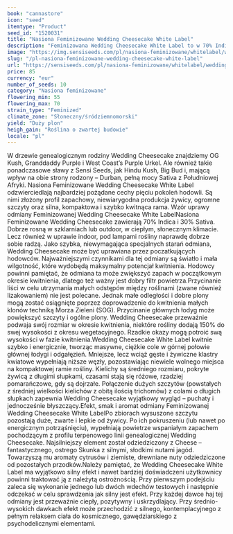 ```yaml
---
book: "cannastore"
icon: "seed"
itemtype: "Product"
seed_id: "1520031"
title: "Nasiona Feminizowane Wedding Cheesecake White Label"
description: "Feminizowana Wedding Cheesecake White Label to w 70% Indica i w 30% Sativa. Rośliny są kompaktowe, ale plony duże. Intensywny, relaksujący i kreatywny haj."
image: "https://img.sensiseeds.com/pl/nasiona-feminizowane/whitelabel/wedding-cake-image.png"
slug: "/pl-nasiona-feminizowane-wedding-cheesecake-white-label"
url: "https://sensiseeds.com/pl/nasiona-feminizowane/whitelabel/wedding-cake?a_aid=cannastore"
price: 85
currency: "eur"
number_of_seeds: 10
category: "Nasiona feminizowane"
flowering_min: 55
flowering_max: 70
strain_type: "Feminized"
climate_zone: "Słoneczny/śródziemnomorski"
yield: "Duży plon"
heigh_gain: "Roślina o zwartej budowie"
locale: "pl"
---
```

W drzewie genealogicznym rodziny Wedding Cheesecake znajdziemy OG Kush, Granddaddy Purple i West Coast’s Purple Urkel. Ale również takie ponadczasowe sławy z Sensi Seeds, jak Hindu Kush, Big Bud i, mającą wpływ na obie strony rodzony – Durban, pełną mocy Sativa z Południowej Afryki. Nasiona Feminizowane Wedding Cheesecake White Label odzwierciedlają najbardziej pożądane cechy pięciu pokoleń hodowli. Są nimi złożony profil zapachowy, niewiarygodna produkcja żywicy, ogromne szczyty oraz silna, kompaktowa i szybko kwitnąca rama. Wzór uprawy odmiany Feminizowanej Wedding Cheesecake White LabelNasiona Feminizowane Wedding Cheesecake zawierają 70% Indica i 30% Sativa. Dobrze rosną w szklarniach lub outdoor, w ciepłym, słonecznym klimacie. Lecz również w uprawie indoor, pod lampami rośliny naprawdę dobrze sobie radzą. Jako szybka, niewymagająca specjalnych starań odmiana, Wedding Cheesecake może być uprawiana przez poczatkujących hodowców. Najważniejszymi czynnikami dla tej odmiany są światło i mała wilgotność, które wydobędą maksymalny potencjał kwitnienia. Hodowcy powinni pamiętać, że odmiana ta może zwiększyć zapach w początkowym okresie kwitnienia, dlatego też ważny jest dobry filtr powietrza.Przycinanie liści w celu utrzymania małych odstępów między roślinami (zwane również lizakowaniem) nie jest polecane. Jednak małe odległości i dobre plony mogą zostać osiągnięte poprzez doprowadzenie do kwitnienia małych klonów techniką Morza Zieleni (SOG). Przycinanie głównych łodyg może powiększyć szczyty i ogólne plony. Wedding Cheesecake przeważnie podwaja swój rozmiar w okresie kwitnienia, niektóre rośliny dodają 150% do swej wysokości z okresu wegetacyjnego. Rzadkie okazy mogą potroić swą wysokości w fazie kwitnienia.Wedding Cheesecake White Label kwitnie szybko i energicznie, tworząc masywne, ciężkie cole w górnej połowie głównej łodygi i odgałęzień. Mniejsze, lecz wciąż gęste i żywiczne klastry kwiatowe wypełniają niższe węzły, pozostawiając niewiele wolnego miejsca na kompaktowej ramie rośliny. Kielichy są średniego rozmiaru, pokryte żywicą z długimi słupkami, czasami stają się różowe, rzadziej pomarańczowe, gdy są dojrzałe. Połączenie dużych szczytów (powstałych z średniej wielkości kielichów z obitą ilością trichomów) z colami o długich słupkach zapewnia Wedding Cheesecake wyjątkowy wygląd – puchaty i jednocześnie błyszczący.Efekt, smak i aromat odmiany Feminizowanej Wedding Cheesecake White LabelPo zbiorach wysuszone szczytu pozostają duże, zwarte i lepkie od żywicy. Po ich pokruszeniu (lub nawet po energicznym potrząśnięciu), wypełniają powietrze wspaniałym zapachem pochodzącym z profilu terpenowego linii genealogicznej Wedding Cheesecake. Najsilniejszy element został odziedziczony z Cheese – fantastycznego, ostrego Skunka z silnymi, słodkimi nutami jagód. Towarzyszą mu aromaty cytrusów i ziemiste, drewniane nuty odziedziczone od pozostałych przodków.Należy pamiętać, że Wedding Cheesecake White Label ma wyjątkowo silny efekt i nawet bardziej doświadczeni użytkownicy powinni traktować ją z należytą ostrożnością. Przy pierwszym podejściu zaleca się wykonanie jednego lub dwóch wdechów testowych i następnie odczekać w celu sprawdzenia jak silny jest efekt. Przy każdej dawce haj tej odmiany jest przeważnie ciepły, pozytywny i uskrzydlający. Przy średnio-wysokich dawkach efekt może przechodzić z silnego, kontemplacyjnego z pełnym relaksem ciała do kosmicznego, gawędziarskiego z psychodelicznymi elementami.
